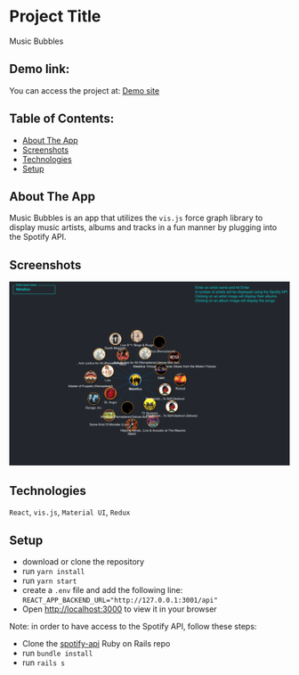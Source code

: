 # Project Title
Music Bubbles

## Demo link:
You can access the project at: [Demo site](https://music-bubbles-cbdf91256b7f.herokuapp.com/)

## Table of Contents:
- [About The App](#about-the-app)
- [Screenshots](#screenshots)
- [Technologies](#technologies)
- [Setup](#setup)

## About The App
Music Bubbles is an app that utilizes the `vis.js` force graph library to display music artists, albums and tracks in a fun manner by plugging into the Spotify API. 

## Screenshots
![Screenshot](https://github.com/vladimir-grigore/music-bubbles/blob/main/Screenshot.png?raw=true)

## Technologies
`React`, `vis.js`, `Material UI`, `Redux`

## Setup
- download or clone the repository
- run `yarn install`
- run `yarn start`
- create a `.env` file and add the following line: `REACT_APP_BACKEND_URL="http://127.0.0.1:3001/api"`
- Open [http://localhost:3000](http://localhost:3000) to view it in your browser

Note: in order to have access to the Spotify API, follow these steps:
- Clone the [spotify-api](https://github.com/vladimir-grigore/spotify-api) Ruby on Rails repo
- run `bundle install`
- run `rails s`
